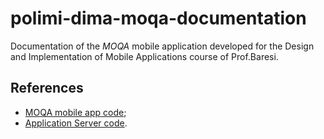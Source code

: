 # polimi-dima-moqa-documentation

Documentation of the _MOQA_ mobile application  developed for the Design and Implementation of
Mobile Applications course of Prof.Baresi.

## References
* [MOQA mobile app code](https://github.com/MathyasGiudici/polimi-dima-moqa);
* [Application Server code](https://github.com/MathyasGiudici/polimi-dima-utils).
